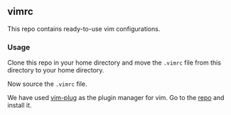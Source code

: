 ## vimrc
This repo contains ready-to-use vim configurations.

### Usage

Clone this repo in your home directory and move the `.vimrc` file from this directory to your home directory.

Now source the `.vimrc` file.

We have used [vim-plug](https://github.com/junegunn/vim-plug) as the plugin manager for vim. Go to the [repo](https://github.com/junegunn/vim-plug) and install it.


